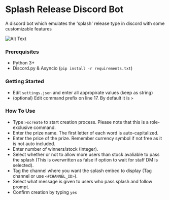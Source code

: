 # Splash Release Discord Bot
 A discord bot which emulates the 'splash' release type in discord with some customizable features

![Alt Text](https://i.imgur.com/iYw3Qfv.gif)

### Prerequisites
- Python 3+
- Discord.py & Asyncio (`pip install -r requirements.txt`)

### Getting Started
- Edit `settings.json` and enter all appropirate values (keep as string)
- (optional) Edit command prefix on line 17. By default it is `>`

### How To Use
- Type `>screate` to start creation process. Please note that this is a role-exclusive command.
- Enter the prize name. The first letter of each word is auto-capitalized.
- Enter the price of the prize. Remember currency symbol if not free as it is not auto included.
- Enter number of winners/stock (Integer).
- Select whether or not to allow more users than stock avaliable to pass the splash (This is overwritten as false if option to wait for staff DM is selected).
- Tag the channel where you want the splash embed to display (Tag channel or use `<#CHANNEL_ID>`).
- Select what message is given to users who pass splash and follow prompt.
- Confirm creation by typing `yes`
